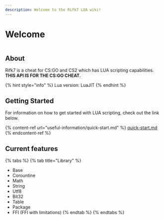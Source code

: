```yaml
---
description: Welcome to the Rifk7 LUA wiki!
---
```


# Welcome

<figure><img src=".gitbook/assets/Rifk7.png" alt=""><figcaption></figcaption></figure>

## About

Rifk7 is a cheat for CS:GO and CS2 which has LUA scripting capabilities.\
**THIS API IS FOR THE CS:GO CHEAT.**

{% hint style="info" %}
Lua version: LuaJIT
{% endhint %}

## Getting Started

For information on how to get started with LUA scripting, check out the link below.

{% content-ref url="useful-information/quick-start.md" %}
[quick-start.md](useful-information/quick-start.md)
{% endcontent-ref %}

## Current features

{% tabs %}
{% tab title="Library" %}
* Base
* Corountine
* Math
* String
* Utf8
* Bit32
* Table
* Package
* FFI (FFI with limitations)
{% endtab %}
{% endtabs %}



